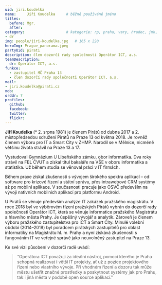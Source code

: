 ```yaml
---
uid: jiri.koudelka
name:     Jiří Koudelka  	# běžně používáné jméno
titles:
  before: Mgr.
  after:
category:                 	# kategorie: rp, praha, vary, hradec, jmk, senat
- dr
img: people/jiri-koudelka.jpg   # 165 x 220
heroImg: Prague_panorama.jpeg
partyUid: pirati
description: člen dozorčí rady společnosti Operátor ICT, a.s.
teamDescription:
  dr: Operátor ICT, a.s.
funkce:
  - zastupitel MČ Praha 13
  - člen dozorčí rady společnosti Operátor ICT, a.s.
mail:
- jiri.koudelka@pirati.cz
mob:
orddr: 7
profiles:
  github:       
  facebook:    
  twitter: 		  
  flickr:		  
---
```


**Jiří Koudelka** (* 2. srpna 1981) je členem Pirátů od dubna 2017 a 2. místopředsedou sdružení Pirátů na Praze 13 od května 2018. Je rovněž členem výboru pro IT a Smart City v ZHMP. Narodil se v Mělníce, nicméně většinu života strávil na Praze 13 a 17.

Vystudoval Gymnázium U Libeňského zámku, obor informatika. Dva roky strávil na FEL ČVUT a získal titul bakaláře na VŠE v oboru informatika a statistika. Už během studia se věnoval práci v IT firmách.

Během praxe získal zkušenosti s vývojem širokého spektra aplikací – od software pro krizové řízení a státní správu, přes intrawebové CRM systémy až po mobilní aplikace. V současnosti pracuje jako OSVČ především na vývoji nativních mobilních aplikací pro platformu Android.

U Pirátů se věnuje především analýze IT zakázek pražského magistrátu. V roce 2018 byl ve výběrovém řízení pražských Pirátů vybrán do dozorčí rady společnosti Operátor ICT, která se věnuje informatice pražského Magistrátu a hlavního města Prahy. Je úspěšný vývojář a analytik. Zároveň je členem výboru pražského zastupitelstva pro ICT a Smart City. Minulé volební období (2014–2018) byl poradcem pirátských zastupitelů pro oblast informatiky na Magistrátu hl. m. Prahy a nyní získává zkušenosti s fungováním IT ve veřejné správě jako neuvolněný zastupitel na Praze 13. 

Ke své vizi působení v dozorčí radě uvádí: 
>"Operátora ICT považuji za ideální nástroj, pomocí kterého je Praha schopná realizovat i větší IT projekty, ať už z pozice projektového řízení nebo vlastního vývoje. Při vhodném řízení a dozoru tak může městu ušetřit značné prostředky a poskytnout systémy jak pro Prahu, tak i jiná města v podobě open source aplikací."



